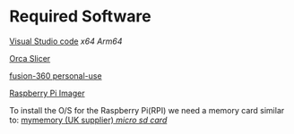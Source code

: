 # Required Software

[Visual Studio code](https://code.visualstudio.com/Download) *x64 Arm64*

[Orca Slicer](https://github.com/SoftFever/OrcaSlicer/releases/tag/v2.1.1)

[fusion-360 personal-use](https://accounts.autodesk.com/Authentication/LogOn?viewmode=iframe&ReturnUrl=https://www.autodesk.com/uk/products/fusion-360/personal-form)

[Raspberry Pi Imager](https://downloads.raspberrypi.org/imager/imager_latest.exe)

To install the O/S for the Raspberry Pi(RPI) we need a memory card similar to: [mymemory (UK supplier) *micro sd card*](https://www.mymemory.co.uk/sandisk-32gb-ultra-android-microsd-card-sdhc-uhs-i-u1-adapter-120mb-s.html)
